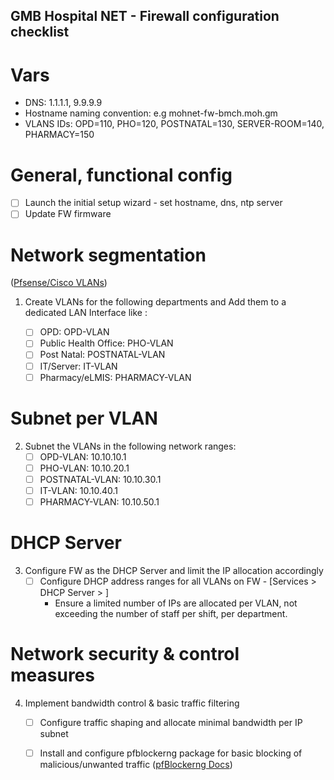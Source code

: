 ## GMB Hospital NET - Firewall configuration checklist

# Vars
- DNS: 1.1.1.1, 9.9.9.9
- Hostname naming convention: e.g mohnet-fw-bmch.moh.gm
- VLANS IDs: OPD=110, PHO=120, POSTNATAL=130, SERVER-ROOM=140, PHARMACY=150

# General, functional config
   - [ ] Launch the initial setup wizard - set hostname, dns, ntp server
   - [ ] Update FW firmware

# Network segmentation
([Pfsense/Cisco VLANs](https://docs.netgate.com/pfsense/en/latest/recipes/switch-vlan-configuration.html#cisco-ios-based-switches))
1. Create VLANs for the following departments and Add them to a dedicated LAN Interface like <opt7>: 
   - [ ] OPD: OPD-VLAN 
   - [ ] Public Health Office: PHO-VLAN 
   - [ ] Post Natal: POSTNATAL-VLAN
   - [ ] IT/Server: IT-VLAN
   - [ ] Pharmacy/eLMIS: PHARMACY-VLAN 

# Subnet per VLAN
2. Subnet the VLANs in the following network ranges: 
   - [ ] OPD-VLAN: 10.10.10.1
   - [ ] PHO-VLAN: 10.10.20.1
   - [ ] POSTNATAL-VLAN: 10.10.30.1
   - [ ] IT-VLAN: 10.10.40.1
   - [ ] PHARMACY-VLAN: 10.10.50.1

# DHCP Server
3. Configure FW as the DHCP Server and limit the IP allocation accordingly
   - [ ] Configure DHCP address ranges for all VLANs on FW - [Services > DHCP Server > <VLAN-NAME>]
      - Ensure a limited number of IPs are allocated per VLAN, not exceeding the number of staff per shift, per department.
   
# Network security & control measures
4. Implement bandwidth control & basic traffic filtering
   - [ ] Configure traffic shaping and allocate minimal bandwidth per IP subnet
   - [ ] Install and configure pfblockerng package for basic blocking of malicious/unwanted traffic ([pfBlockerng Docs](https://www.comparitech.com/data-privacy-management/block-ads-malware-pfsense-pfblocker/))


